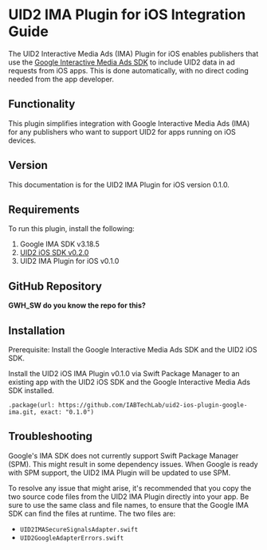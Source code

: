 # UID2 IMA Plugin for iOS Integration Guide

The  UID2 Interactive Media Ads (IMA) Plugin for iOS enables publishers that use the [Google Interactive Media Ads SDK](https://developers.google.com/interactive-media-ads/docs/sdks/html5/client-side/) to include UID2 data in ad requests from iOS apps. This is done automatically, with no direct coding needed from the app developer.

## Functionality

This plugin simplifies integration with Google Interactive Media Ads (IMA) for any publishers who want to support UID2 for apps running on iOS devices.

## Version

<!-- As of 2023-07-15 -->

This documentation is for the UID2 IMA Plugin for iOS version 0.1.0.

## Requirements 

To run this plugin, install the following:

1. Google IMA SDK v3.18.5
1. [UID2 iOS SDK v0.2.0](../sdks/uid2-sdk-ref-ios.md)
1. UID2 IMA Plugin for iOS v0.1.0

## GitHub Repository

**GWH_SW do you know the repo for this?**

## Installation

Prerequisite: Install the Google Interactive Media Ads SDK and the UID2 iOS SDK.

Install the UID2 iOS IMA Plugin v0.1.0 via Swift Package Manager to an existing app with the UID2 iOS SDK and the Google Interactive Media Ads SDK installed.

```
.package(url: https://github.com/IABTechLab/uid2-ios-plugin-google-ima.git, exact: "0.1.0")
```

## Troubleshooting 

Google's IMA SDK does not currently support Swift Package Manager (SPM). This might result in some dependency issues. When Google is ready with SPM support, the UID2 IMA Plugin will be updated to use SPM.

To resolve any issue that might arise, it's recommended that you copy the two source code files from the UID2 IMA Plugin directly into your app. Be sure to use the same class and file names, to ensure that the Google IMA SDK can find the files at runtime. The two files are:

- `UID2IMASecureSignalsAdapter.swift`
- `UID2GoogleAdapterErrors.swift`
